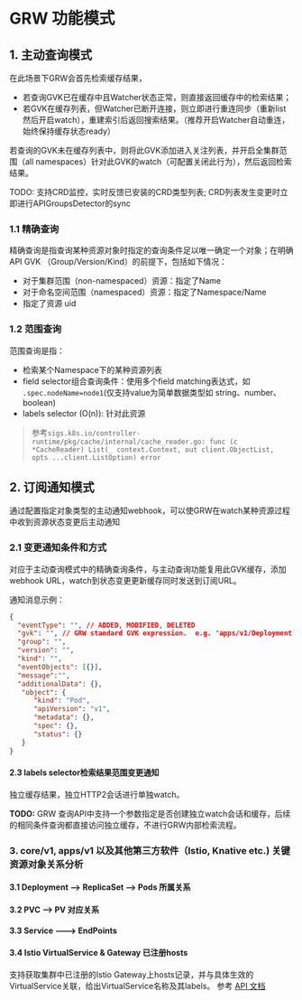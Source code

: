 # GRW 功能模式

## 1. 主动查询模式
在此场景下GRW会首先检索缓存结果，
- 若查询GVK已在缓存中且Watcher状态正常，则直接返回缓存中的检索结果；
- 若GVK在缓存列表，但Watcher已断开连接，则立即进行重连同步（重新list然后开启watch），重建索引后返回搜索结果。（推荐开启Watcher自动重连，始终保持缓存状态ready）

若查询的GVK未在缓存列表中，则将此GVK添加进入关注列表，并开启全集群范围（all namespaces）针对此GVK的watch（可配置关闭此行为），然后返回检索结果。

TODO: 支持CRD监控，实时反馈已安装的CRD类型列表; CRD列表发生变更时立即进行APIGroupsDetector的sync

### 1.1 精确查询
精确查询是指查询某种资源对象时指定的查询条件足以唯一确定一个对象；在明确API GVK （Group/Version/Kind）的前提下，包括如下情况：
- 对于集群范围（non-namespaced）资源：指定了Name
- 对于命名空间范围（namespaced）资源：指定了Namespace/Name
- 指定了资源 uid

### 1.2 范围查询
范围查询是指：
- 检索某个Namespace下的某种资源列表
- field selector组合查询条件：使用多个field matching表达式，如 `.spec.nodeName=node1`(仅支持value为简单数据类型如 string、number、boolean)
- labels selector (O(n)): 针对此资源

> 参考`sigs.k8s.io/controller-runtime/pkg/cache/internal/cache_reader.go: func (c *CacheReader) List(_ context.Context, out client.ObjectList, opts ...client.ListOption) error`


## 2. 订阅通知模式
通过配置指定对象类型的主动通知webhook，可以使GRW在watch某种资源过程中收到资源状态变更后主动通知

### 2.1 变更通知条件和方式
对应于主动查询模式中的精确查询条件，与主动查询功能复用此GVK缓存，添加webhook URL，watch到状态变更更新缓存同时发送到订阅URL。

通知消息示例：
```json
{
  "eventType": "", // ADDED, MODIFIED, DELETED
  "gvk": "", // GRW standard GVK expression.  e.g. 'apps/v1/Deployment'
  "group": "",
  "version": "",
  "kind": "",
  "eventObjects": [{}],
  "message":"",
  "additionalData": {},
   "object": {
      "kind": "Pod",
      "apiVersion": "v1",
      "metadata": {},
      "spec": {},
      "status": {}
   }
}
```

#### 2.3 labels selector检索结果范围变更通知
独立缓存结果，独立HTTP2会话进行单独watch。

**TODO:** GRW 查询API中支持一个参数指定是否创建独立watch会话和缓存，后续的相同条件查询都直接访问独立缓存，不进行GRW内部检索流程。

### 3. core/v1, apps/v1 以及其他第三方软件（Istio, Knative etc.) 关键资源对象关系分析

#### 3.1 Deployment --> ReplicaSet --> Pods 所属关系

#### 3.2 PVC --> PV 对应关系

#### 3.3 Service --->  EndPoints

#### 3.4 Istio VirtualService & Gateway 已注册hosts
支持获取集群中已注册的Istio Gateway上hosts记录，并与具体生效的VirtualService关联，给出VirtualService名称及其labels。 参考 [API 文档](./api_spec.md#1-获取所有istio-gateway上注册的hosts列表)